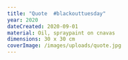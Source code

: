 ```yaml
---
title: "Quote  #blackouttuesday"
year: 2020
dateCreated: 2020-09-01
material: Oil, spraypaint on cnavas
dimensions: 30 x 30 cm
coverImage: /images/uploads/quote.jpg
---
```

